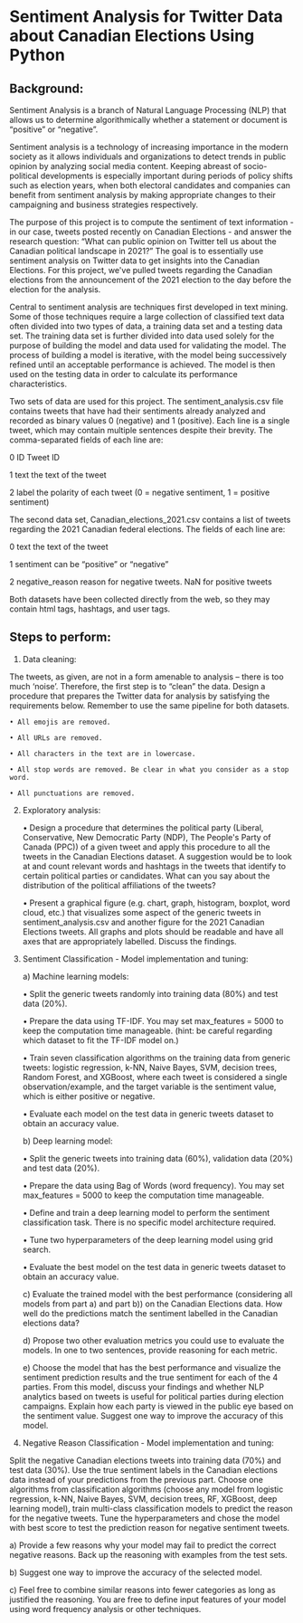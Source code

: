 # Sentiment Analysis for Twitter Data about Canadian Elections Using Python

## Background:
Sentiment Analysis is a branch of Natural Language Processing (NLP) that allows us to determine
algorithmically whether a statement or document is “positive” or “negative”.

Sentiment analysis is a technology of increasing importance in the modern society as it allows individuals and organizations to detect trends in public opinion by analyzing social media content. Keeping abreast of socio-political developments is especially important during periods of policy shifts such as election years, when both electoral candidates and companies can benefit from sentiment analysis by making appropriate changes to their campaigning and business strategies respectively.

The purpose of this project is to compute the sentiment of text information - in our case, tweets posted recently on Canadian Elections - and answer the research question: “What can public opinion on Twitter tell us about the Canadian political landscape in 2021?” The goal is to essentially use sentiment analysis on Twitter data to get insights into the Canadian Elections. For this project, we've pulled tweets regarding the Canadian elections from the announcement of the 2021 election to the day before the election for the analysis.

Central to sentiment analysis are techniques first developed in text mining. Some of those techniques require a large collection of classified text data often divided into two types of data, a training data set and a testing data set. The training data set is further divided into data used solely for the purpose of building the model and data used for validating the model. The process of building a model is iterative, with the model being successively refined until an acceptable performance is achieved. The model is then used on the testing data in order to calculate its performance characteristics.

Two sets of data are used for this project. The sentiment_analysis.csv file contains tweets that have had their sentiments already analyzed and recorded as binary values 0 (negative) and 1 (positive). Each line is a single tweet, which may contain multiple sentences despite their brevity. The comma-separated fields of each line are:

0  ID  Tweet ID

1  text  the text of the tweet

2  label  the polarity of each tweet (0 = negative sentiment, 1 = positive sentiment)

The second data set, Canadian_elections_2021.csv contains a list of tweets regarding the 2021 Canadian federal elections. The fields of each line are:

0  text  the text of the tweet

1  sentiment  can be “positive” or “negative”

2  negative_reason  reason for negative tweets. NaN for positive tweets


Both datasets have been collected directly from the web, so they may contain html tags, hashtags, and user tags.

## Steps to perform:
1. Data cleaning:

The tweets, as given, are not in a form amenable to analysis – there is too much ‘noise’. Therefore, the first step is to “clean” the data. Design a procedure that prepares the Twitter data for analysis by satisfying the requirements below. Remember to use the same pipeline for both datasets.

    • All emojis are removed.
    
    • All URLs are removed.
    
    • All characters in the text are in lowercase.
    
    • All stop words are removed. Be clear in what you consider as a stop word.
    
    • All punctuations are removed.

2. Exploratory analysis:

    • Design a procedure that determines the political party (Liberal, Conservative, New Democratic Party (NDP), The People's Party of Canada (PPC)) of a given tweet and apply this procedure to all the tweets in the Canadian Elections dataset. A suggestion would be to look at and count relevant words and hashtags in the tweets that identify to certain political parties or candidates. What can you say about the distribution of the political affiliations of the tweets? 
    
   • Present a graphical figure (e.g. chart, graph, histogram, boxplot, word cloud, etc.) that visualizes some aspect of the generic tweets in sentiment_analysis.csv and another figure for the 2021 Canadian Elections tweets. All graphs and plots should be readable and have all axes that are appropriately labelled. Discuss the findings.

3. Sentiment Classification - Model implementation and tuning:

    a) Machine learning models:
    
      • Split the generic tweets randomly into training data (80%) and test data (20%).
      
      • Prepare the data using TF-IDF. You may set max_features = 5000 to keep the
computation time manageable. (hint: be careful regarding which dataset to fit the
TF-IDF model on.)

      • Train seven classification algorithms on the training data from generic tweets: logistic regression, k-NN, Naive Bayes, SVM, decision trees, Random Forest, and XGBoost, where each tweet is considered a single observation/example, and the target variable is the sentiment value, which is either positive or negative.
      
      • Evaluate each model on the test data in generic tweets dataset to obtain an accuracy value.

    b) Deep learning model:
    
      • Split the generic tweets into training data (60%), validation data (20%) and test
data (20%).

      • Prepare the data using Bag of Words (word frequency). You may set
max_features = 5000 to keep the computation time manageable.

      • Define and train a deep learning model to perform the sentiment classification task. There is no specific model architecture required.
      
      • Tune two hyperparameters of the deep learning model using grid search.
      
      • Evaluate the best model on the test data in generic tweets dataset to obtain an
accuracy value.

    c) Evaluate the trained model with the best performance (considering all models from
part a) and part b)) on the Canadian Elections data. How well do the predictions match the sentiment labelled in the Canadian elections data?

    d) Propose two other evaluation metrics you could use to evaluate the models. In one to two sentences, provide reasoning for each metric.

    e) Choose the model that has the best performance and visualize the sentiment prediction results and the true sentiment for each of the 4 parties. From this model, discuss your findings and whether NLP analytics based on tweets is useful for political parties during election campaigns. Explain how each party is viewed in the public eye based on the sentiment value. Suggest one way to improve the accuracy of this model.

4. Negative Reason Classification - Model implementation and tuning:

Split the negative Canadian elections tweets into training data (70%) and test data (30%). Use the true sentiment labels in the Canadian elections data instead of your predictions from the previous part. Choose one algorithms from classification algorithms (choose any model from logistic regression, k-NN, Naive Bayes, SVM, decision trees, RF, XGBoost, deep learning model), train multi-class classification models to predict the reason for the negative tweets. Tune the hyperparameters and chose the model with best score to test the prediction reason for negative sentiment tweets.

a) Provide a few reasons why your model may fail to predict the correct negative reasons. Back up the reasoning with examples from the test sets.

b) Suggest one way to improve the accuracy of the selected model.

c) Feel free to combine similar reasons into fewer categories as long as justified the reasoning. You are free to define input features of your model using word frequency analysis or other techniques.

